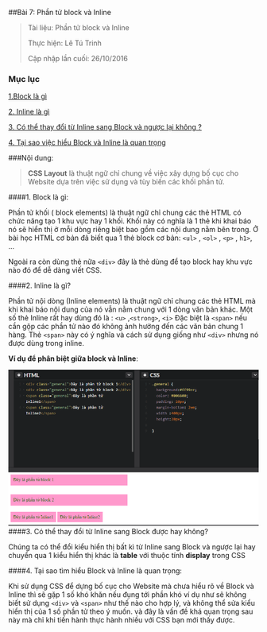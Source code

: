 ##Bài 7: Phần tử block và Inline

> Tài liệu: Phần tử block và Inline
> 
> Thực hiện: Lê Tú Trinh
> 
> Cập nhập lần cuối: 26/10/2016

### Mục lục

[1.Block là gì ](#1)

[2. Inline là gì ](#2)

[3. Có thể thay đổi từ Inline sang Block và ngược lại không ?](#3)

[4. Tại sao việc hiểu Block và Inline là quan trọng](#4)

###Nội dung:

>**CSS Layout**  là thuật ngữ chỉ chung về việc xây dựng bố cục cho Website dựa trên việc sử dụng và tùy biến các khối phần tử.

<a name="1"></a>
####1. Block là gì:

Phần tử khối ( block elements) là thuật ngữ chỉ chung các thẻ HTML có chức năng tạo 1 khu vực hay 1 khối. Khối này có nghĩa là 1 thẻ khi khai báo nó sẽ hiển thị ở mỗi dòng riêng biệt bao gồm các nội dung nằm bên trong.  Ở bài học HTML cơ bản đã biết qua 1 thẻ block cơ bản: `<ul>` , `<ol>` , `<p>` , `h1>`, ...

Ngoài ra còn dùng thẻ nữa `<div>` đây là thẻ dùng để tạo block  hay khu vực nào đó để dễ dàng viết CSS.

<a name="2"></a>
####2. Inline là gì?

Phần tử nội dòng (Inline elements) là thuật ngữ chỉ chung các thẻ HTML mà khi khai báo nội dung của nó vẫn nằm chung với 1 dòng văn bản khác. Một số thẻ  Inline rất hay dùng đó là : `<u>` ,`<strong>`, `<i>` Đặc biệt là `<span>` nếu cần gộp các phần tử nào đó không ảnh hưởng đến các văn bản chung 1 hàng. Thẻ `<span>` này có ý nghĩa và cách sử dụng giống như `<div>` nhưng nó được dùng trong inline.

**Ví dụ để phân biệt giữa block và Inline**:

![6](https://github.com/TrinhTu/web_developer/blob/master/Task05_CSS_Course_01/Bai_07/6.png)
<a name="3"></a>
####3. Có thể thay đổi từ Inline sang Block được hay không?

Chúng ta có thể đổi kiểu hiển thị bất kì từ Inline sang Block và ngược lại hay chuyển qua 1 kiểu hiển thị khác là **table** với thuộc tính **display** trong CSS 

<a name="4"></a>
####4. Tại sao tìm hiểu Block và Inline là quan trọng:

Khi sử dụng CSS để dựng bố cục cho Website mà chưa hiểu rõ về Block và Inline thì sẽ gặp 1 số khó khăn nếu đụng tới phần khó ví dụ như sẽ không biết sử dụng `<div>` và `<span>` như thế nào cho hợp lý, và không thể sửa kiểu hiển thị của 1 số phần tử theo ý muốn. và đây là vấn đề khá quan trọng sau này mà chỉ khi tiến hành thực hành nhiều với CSS bạn mới thấy được.




